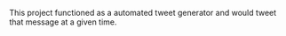 This project functioned as a automated tweet generator and would tweet that message at a given time.
